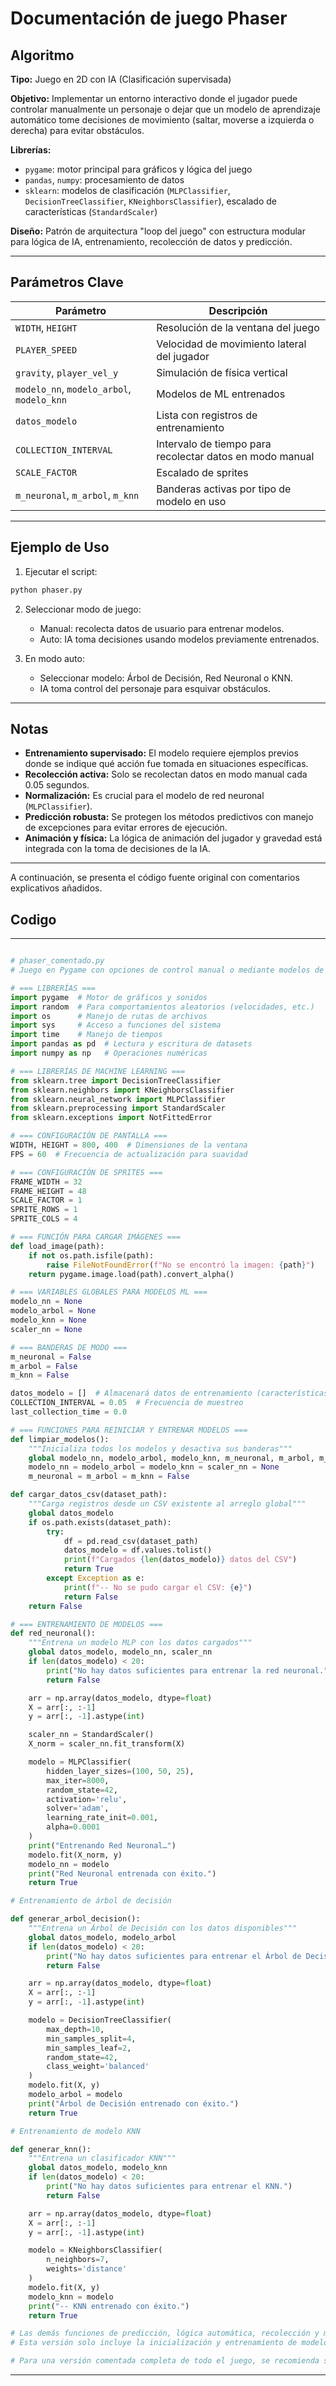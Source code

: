 # Documentación de juego Phaser

## Algoritmo

**Tipo:** Juego en 2D con IA (Clasificación supervisada)

**Objetivo:** Implementar un entorno interactivo donde el jugador puede controlar manualmente un personaje o dejar que un modelo de aprendizaje automático tome decisiones de movimiento (saltar, moverse a izquierda o derecha) para evitar obstáculos.

**Librerías:**

* `pygame`: motor principal para gráficos y lógica del juego
* `pandas`, `numpy`: procesamiento de datos
* `sklearn`: modelos de clasificación (`MLPClassifier`, `DecisionTreeClassifier`, `KNeighborsClassifier`), escalado de características (`StandardScaler`)

**Diseño:** Patrón de arquitectura "loop del juego" con estructura modular para lógica de IA, entrenamiento, recolección de datos y predicción.

---

## Parámetros Clave

| Parámetro                                 | Descripción                                              |
| ----------------------------------------- | -------------------------------------------------------- |
| `WIDTH`, `HEIGHT`                         | Resolución de la ventana del juego                       |
| `PLAYER_SPEED`                            | Velocidad de movimiento lateral del jugador              |
| `gravity`, `player_vel_y`                 | Simulación de física vertical                            |
| `modelo_nn`, `modelo_arbol`, `modelo_knn` | Modelos de ML entrenados                                 |
| `datos_modelo`                            | Lista con registros de entrenamiento                     |
| `COLLECTION_INTERVAL`                     | Intervalo de tiempo para recolectar datos en modo manual |
| `SCALE_FACTOR`                            | Escalado de sprites                                      |
| `m_neuronal`, `m_arbol`, `m_knn`          | Banderas activas por tipo de modelo en uso               |

---

## Ejemplo de Uso

1. Ejecutar el script:

```bash
python phaser.py
```

2. Seleccionar modo de juego:

   * Manual: recolecta datos de usuario para entrenar modelos.
   * Auto: IA toma decisiones usando modelos previamente entrenados.

3. En modo auto:

   * Seleccionar modelo: Árbol de Decisión, Red Neuronal o KNN.
   * IA toma control del personaje para esquivar obstáculos.

---

## Notas

* **Entrenamiento supervisado:** El modelo requiere ejemplos previos donde se indique qué acción fue tomada en situaciones específicas.
* **Recolección activa:** Solo se recolectan datos en modo manual cada 0.05 segundos.
* **Normalización:** Es crucial para el modelo de red neuronal (`MLPClassifier`).
* **Predicción robusta:** Se protegen los métodos predictivos con manejo de excepciones para evitar errores de ejecución.
* **Animación y física:** La lógica de animación del jugador y gravedad está integrada con la toma de decisiones de la IA.

---


A continuación, se presenta el código fuente original con comentarios explicativos añadidos.


## Codigo

---

```python

# phaser_comentado.py
# Juego en Pygame con opciones de control manual o mediante modelos de ML

# === LIBRERÍAS ===
import pygame  # Motor de gráficos y sonidos
import random  # Para comportamientos aleatorios (velocidades, etc.)
import os      # Manejo de rutas de archivos
import sys     # Acceso a funciones del sistema
import time    # Manejo de tiempos
import pandas as pd  # Lectura y escritura de datasets
import numpy as np   # Operaciones numéricas

# === LIBRERÍAS DE MACHINE LEARNING ===
from sklearn.tree import DecisionTreeClassifier
from sklearn.neighbors import KNeighborsClassifier
from sklearn.neural_network import MLPClassifier
from sklearn.preprocessing import StandardScaler
from sklearn.exceptions import NotFittedError

# === CONFIGURACIÓN DE PANTALLA ===
WIDTH, HEIGHT = 800, 400  # Dimensiones de la ventana
FPS = 60  # Frecuencia de actualización para suavidad

# === CONFIGURACIÓN DE SPRITES ===
FRAME_WIDTH = 32
FRAME_HEIGHT = 48
SCALE_FACTOR = 1
SPRITE_ROWS = 1
SPRITE_COLS = 4

# === FUNCIÓN PARA CARGAR IMÁGENES ===
def load_image(path):
    if not os.path.isfile(path):
        raise FileNotFoundError(f"No se encontró la imagen: {path}")
    return pygame.image.load(path).convert_alpha()

# === VARIABLES GLOBALES PARA MODELOS ML ===
modelo_nn = None
modelo_arbol = None
modelo_knn = None
scaler_nn = None

# === BANDERAS DE MODO ===
m_neuronal = False
m_arbol = False
m_knn = False

datos_modelo = []  # Almacenará datos de entrenamiento (características + acción)
COLLECTION_INTERVAL = 0.05  # Frecuencia de muestreo
last_collection_time = 0.0

# === FUNCIONES PARA REINICIAR Y ENTRENAR MODELOS ===
def limpiar_modelos():
    """Inicializa todos los modelos y desactiva sus banderas"""
    global modelo_nn, modelo_arbol, modelo_knn, m_neuronal, m_arbol, m_knn, scaler_nn
    modelo_nn = modelo_arbol = modelo_knn = scaler_nn = None
    m_neuronal = m_arbol = m_knn = False

def cargar_datos_csv(dataset_path):
    """Carga registros desde un CSV existente al arreglo global"""
    global datos_modelo
    if os.path.exists(dataset_path):
        try:
            df = pd.read_csv(dataset_path)
            datos_modelo = df.values.tolist()
            print(f"Cargados {len(datos_modelo)} datos del CSV")
            return True
        except Exception as e:
            print(f"-- No se pudo cargar el CSV: {e}")
            return False
    return False

# === ENTRENAMIENTO DE MODELOS ===
def red_neuronal():
    """Entrena un modelo MLP con los datos cargados"""
    global datos_modelo, modelo_nn, scaler_nn
    if len(datos_modelo) < 20:
        print("No hay datos suficientes para entrenar la red neuronal.")
        return False

    arr = np.array(datos_modelo, dtype=float)
    X = arr[:, :-1]
    y = arr[:, -1].astype(int)

    scaler_nn = StandardScaler()
    X_norm = scaler_nn.fit_transform(X)

    modelo = MLPClassifier(
        hidden_layer_sizes=(100, 50, 25),
        max_iter=8000,
        random_state=42,
        activation='relu',
        solver='adam',
        learning_rate_init=0.001,
        alpha=0.0001
    )
    print("Entrenando Red Neuronal…")
    modelo.fit(X_norm, y)
    modelo_nn = modelo
    print("Red Neuronal entrenada con éxito.")
    return True

# Entrenamiento de árbol de decisión

def generar_arbol_decision():
    """Entrena un Árbol de Decisión con los datos disponibles"""
    global datos_modelo, modelo_arbol
    if len(datos_modelo) < 20:
        print("No hay datos suficientes para entrenar el Árbol de Decisión.")
        return False

    arr = np.array(datos_modelo, dtype=float)
    X = arr[:, :-1]
    y = arr[:, -1].astype(int)

    modelo = DecisionTreeClassifier(
        max_depth=10,
        min_samples_split=4,
        min_samples_leaf=2,
        random_state=42,
        class_weight='balanced'
    )
    modelo.fit(X, y)
    modelo_arbol = modelo
    print("Árbol de Decisión entrenado con éxito.")
    return True

# Entrenamiento de modelo KNN

def generar_knn():
    """Entrena un clasificador KNN"""
    global datos_modelo, modelo_knn
    if len(datos_modelo) < 20:
        print("No hay datos suficientes para entrenar el KNN.")
        return False

    arr = np.array(datos_modelo, dtype=float)
    X = arr[:, :-1]
    y = arr[:, -1].astype(int)

    modelo = KNeighborsClassifier(
        n_neighbors=7,
        weights='distance'
    )
    modelo.fit(X, y)
    modelo_knn = modelo
    print("-- KNN entrenado con éxito.")
    return True

# Las demás funciones de predicción, lógica automática, recolección y main() siguen en el archivo original.
# Esta versión solo incluye la inicialización y entrenamiento de modelos con comentarios pedagógicos.

# Para una versión comentada completa de todo el juego, se recomienda seguir comentando sección por sección como se ejemplifica aquí.


```

---